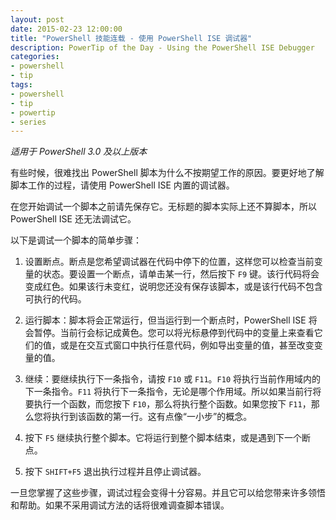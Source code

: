 ```yaml
---
layout: post
date: 2015-02-23 12:00:00
title: "PowerShell 技能连载 - 使用 PowerShell ISE 调试器"
description: PowerTip of the Day - Using the PowerShell ISE Debugger
categories:
- powershell
- tip
tags:
- powershell
- tip
- powertip
- series
---
```

_适用于 PowerShell 3.0 及以上版本_

有些时候，很难找出 PowerShell 脚本为什么不按期望工作的原因。要更好地了解脚本工作的过程，请使用 PowerShell ISE 内置的调试器。

在您开始调试一个脚本之前请先保存它。无标题的脚本实际上还不算脚本，所以 PowerShell ISE 还无法调试它。

以下是调试一个脚本的简单步骤：

1. 设置断点。断点是您希望调试器在代码中停下的位置，这样您可以检查当前变量的状态。要设置一个断点，请单击某一行，然后按下 `F9` 键。该行代码将会变成红色。如果该行未变红，说明您还没有保存该脚本，或是该行代码不包含可执行的代码。

2. 运行脚本：脚本将会正常运行，但当运行到一个断点时，PowerShell ISE 将会暂停。当前行会标记成黄色。您可以将光标悬停到代码中的变量上来查看它们的值，或是在交互式窗口中执行任意代码，例如导出变量的值，甚至改变变量的值。

3. 继续：要继续执行下一条指令，请按 `F10` 或 `F11`。`F10` 将执行当前作用域内的下一条指令。`F11` 将执行下一条指令，无论是哪个作用域。所以如果当前行将要执行一个函数，而您按下 `F10`，那么将执行整个函数。如果您按下 `F11`，那么您将执行到该函数的第一行。这有点像“一小步”的概念。

4. 按下 `F5` 继续执行整个脚本。它将运行到整个脚本结束，或是遇到下一个断点。

5. 按下 `SHIFT+F5` 退出执行过程并且停止调试器。

一旦您掌握了这些步骤，调试过程会变得十分容易。并且它可以给您带来许多领悟和帮助。如果不采用调试方法的话将很难调查脚本错误。

<!--本文国际来源：[Using the PowerShell ISE Debugger](http://community.idera.com/powershell/powertips/b/tips/posts/using-the-powershell-ise-debugger)-->
